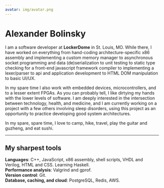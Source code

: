 ```yaml
---
avatar: img/avatar.png
---
```


# Alexander Bolinsky

I am a software developer at **LockerDome** in St. Louis, MO. While there, I have worked on everything from hand-coding architecture-specific x86 assembly and implementing a custom memory manager to asynchronous socket programming and data (de)serialization to unit testing to static type checking for a front-end javascript framework compiler to implementing a lexer/parser to api and application development to HTML DOM manipulation to basic UI/UX.

In my spare time I also work with embedded devices, microcontrollers, and to a lesser extent FPGAs. As you can probably tell, I like dirtying my hands with the lower levels of software. I am deeply interested in the intersection between technology, health, and medicine, and I am currently working on a project with a few others involving sleep disorders, using this project as an opportunity to practice developing good system architectures.

In my spare, spare time, I love to camp, hike, travel, play the guitar and guzheng, and eat sushi.

---
## My sharpest tools
**Languages**: C++, JavaScript, x86 assembly, shell scripts, VHDL and Verilog, HTML and CSS. Learning Haskell.  
**Performance analysis**: Valgrind and gprof.  
**Version control**: Git.  
**Database, caching, and cloud**: PostgreSQL, Redis, AWS.
